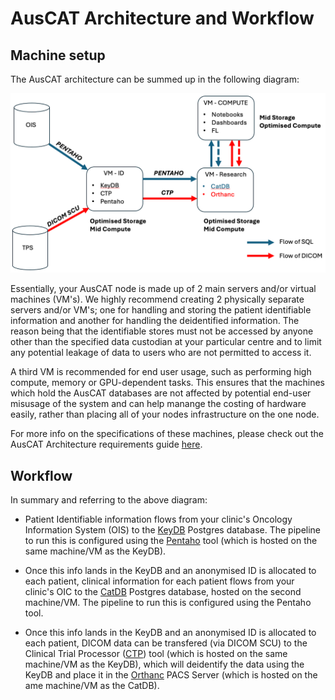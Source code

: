 # AusCAT Architecture and Workflow 

## Machine setup
The AusCAT architecture can be summed up in the following diagram:

![alt text](./workflow-flowchart.png)

Essentially, your AusCAT node is made up of 2 main servers and/or virtual machines (VM's). We highly recommend creating 2 physically separate servers and/or VM's; one for handling and storing the patient identifiable information and another for handling the deidentified information. The reason being that the identifiable stores must not be accessed by anyone other than the specified data custodian at your particular centre and to limit any potential leakage of data to users who are not permitted to access it. 

A third VM is recommended for end user usage, such as performing high compute, memory or GPU-dependent tasks. This ensures that the machines which hold the AusCAT databases are not affected by potential end-user misusage of the system and can help manange the costing of hardware easily, rather than placing all of your nodes infrastructure on the one node.

For more info on the specifications of these machines, please check out the AusCAT Architecture requirements guide [here](./INFRASTRUCTURE.md).

## Workflow

In summary and referring to the above diagram:
   - Patient Identifiable information flows from your clinic's Oncology Information System (OIS) to the [KeyDB](../components/KEYDB.md) Postgres database. The pipeline to run this is configured using the [Pentaho](../components/PENTAHO.md) tool (which is hosted on the same machine/VM as the KeyDB).

   - Once this info lands in the KeyDB and an anonymised ID is allocated to each patient, clinical information for each patient flows from your clinic's OIC to the [CatDB](../components/CATDB.md) Postgres database, hosted on the second machine/VM. The pipeline to run this is configured using the Pentaho tool.

   - Once this info lands in the KeyDB and an anonymised ID is allocated to each patient, DICOM data can be transfered (via DICOM SCU) to the Clinical Trial Processor ([CTP](../components/CTP.md)) tool (which is hosted on the same machine/VM as the KeyDB), which will deidentify the data using the KeyDB and place it in the [Orthanc](../components/ORTHANC.md) PACS Server (which is hosted on the ame machine/VM as the CatDB).
